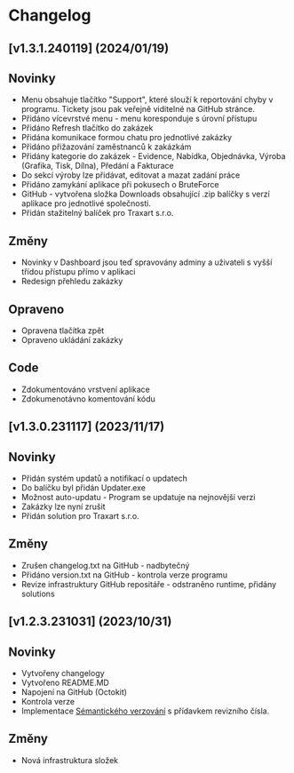 # Changelog


## [v1.3.1.240119] (2024/01/19)


## Novinky
* Menu obsahuje tlačítko "Support", které slouží k reportování chyby v programu. Tickety jsou pak veřejně viditelné na GitHub stránce.
* Přidáno vícevrstvé menu - menu koresponduje s úrovní přístupu
* Přidáno Refresh tlačítko do zakázek
* Přidána komunikace formou chatu pro jednotlivé zakázky
* Přidáno přižazování zaměstnanců k zakázkám
* Přidány kategorie do zakázek - Evidence, Nabídka, Objednávka, Výroba (Grafika, Tisk, Dílna), Předání a Fakturace
* Do sekcí výroby lze přidávat, editovat a mazat zadání práce
* Přidáno zamykání aplikace při pokusech o BruteForce
* GitHub - vytvořena složka Downloads obsahující .zip balíčky s verzí aplikace pro jednotlivé společnosti.
* Přidán stažitelný balíček pro Traxart s.r.o.

## Změny
* Novinky v Dashboard jsou teď spravovány adminy a uživateli s vyšší třídou přístupu přímo v aplikaci
* Redesign přehledu zakázky

## Opraveno
* Opravena tlačítka zpět
* Opraveno ukládání zakázky

## Code
* Zdokumentováno vrstvení aplikace
* Zdokumenotávno komentování kódu

## [v1.3.0.231117] (2023/11/17)


## Novinky
* Přidán systém updatů a notifikací o updatech
* Do balíčku byl přidán Updater.exe
* Možnost auto-updatu - Program se updatuje na nejnovější verzi
* Zakázky lze nyní zrušit
* Přidán solution pro Traxart s.r.o.

## Změny
* Zrušen changelog.txt na GitHub - nadbytečný
* Přidáno version.txt na GitHub - kontrola verze programu
* Revize infrastruktury GitHub repositáře - odstraněno runtime, přidány solutions

## [v1.2.3.231031] (2023/10/31)


## Novinky
* Vytvořeny changelogy
* Vytvořeno README.MD
* Napojení na GitHub (Octokit)
* Kontrola verze
* Implementace [Sémantického verzování](https://semver.org/) s přídavkem revizního čísla.

## Změny
* Nová infrastruktura složek
